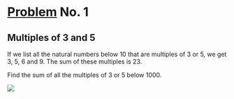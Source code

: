# [Problem](https://projecteuler.net/problem=1) No. 1

## Multiples of 3 and 5

If we list all the natural numbers below 10 that are multiples of 3 or 5, we get 3, 5, 6 and 9. The sum of these multiples is 23.

Find the sum of all the multiples of 3 or 5 below 1000.

[![](https://mermaid.ink/img/eyJjb2RlIjoic3RhdGVEaWFncmFtLXYyXG4gICAgWypdIC0tPiBpbnRfbXVsdGlwbGVzXG4gICAgaW50X211bHRpcGxlcyAtLT4gZm9yX2xvb3BcbiAgICBmb3JfbG9vcCAtLT4gaWZfY29uZGl0aW9uXG4gICAgaWZfY29uZGl0aW9uIC0tPiB0cnVlXG4gICAgaWZfY29uZGl0aW9uIC0tPiBmYWxzZVxuICAgIHRydWUgLS0-ICsrXG4gICAgZmFsc2UgLS0-IFByaW50X2ZpbmFsX3ZhbHVlXG4gICAgUHJpbnRfZmluYWxfdmFsdWUgLS0-IFsqXVxuICAgICsrIC0tPiBpbnRfbXVsdGlwbGVzIiwibWVybWFpZCI6e30sInVwZGF0ZUVkaXRvciI6ZmFsc2V9)](https://mermaid-js.github.io/mermaid-live-editor/#/edit/eyJjb2RlIjoic3RhdGVEaWFncmFtLXYyXG4gICAgWypdIC0tPiBpbnRfbXVsdGlwbGVzXG4gICAgaW50X211bHRpcGxlcyAtLT4gZm9yX2xvb3BcbiAgICBmb3JfbG9vcCAtLT4gaWZfY29uZGl0aW9uXG4gICAgaWZfY29uZGl0aW9uIC0tPiB0cnVlXG4gICAgaWZfY29uZGl0aW9uIC0tPiBmYWxzZVxuICAgIHRydWUgLS0-ICsrXG4gICAgZmFsc2UgLS0-IFByaW50X2ZpbmFsX3ZhbHVlXG4gICAgUHJpbnRfZmluYWxfdmFsdWUgLS0-IFsqXVxuICAgICsrIC0tPiBpbnRfbXVsdGlwbGVzIiwibWVybWFpZCI6e30sInVwZGF0ZUVkaXRvciI6ZmFsc2V9)

